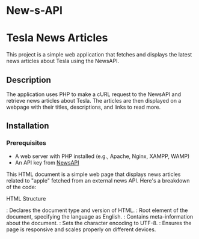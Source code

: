 # New-s-API


# Tesla News Articles

This project is a simple web application that fetches and displays the latest news articles about Tesla using the NewsAPI.

## Description

The application uses PHP to make a cURL request to the NewsAPI and retrieve news articles about Tesla. The articles are then displayed on a webpage with their titles, descriptions, and links to read more.

## Installation

### Prerequisites

- A web server with PHP installed (e.g., Apache, Nginx, XAMPP, WAMP)
- An API key from [NewsAPI](https://newsapi.org/)




This HTML document is a simple web page that displays news articles related to "apple" fetched from an external news API. Here's a breakdown of the code:

HTML Structure
<!DOCTYPE html>: Declares the document type and version of HTML.
<html lang="en">: Root element of the document, specifying the language as English.
<head>: Contains meta-information about the document.
<meta charset="UTF-8">: Sets the character encoding to UTF-8.
<meta name="viewport" content="width=device-width, initial-scale=1.0">: Ensures the page is responsive and scales properly on different devices.
<title>: Sets the title of the web page as seen in the browser tab.
<style>: Contains CSS styles for the page, including font, margins, padding, and link styling.

  
PHP Code
<?php ... ?>: PHP script embedded within the HTML to dynamically fetch and display news articles.

$api_url: The URL of the API endpoint to fetch news articles about "apple". This URL includes parameters for date range, sorting, and an API key.



cURL Initialization:

curl_init(): Initializes a cURL session.
curl_setopt(): Sets various options for the cURL session, such as the URL to fetch, returning the transfer as a string, and adding a custom user agent header.
curl_exec(): Executes the cURL request and retrieves the response.
curl_close(): Closes the cURL session.
json_decode($response, true): Decodes the JSON response into a PHP associative array.

if (isset($news_data['articles']) && !empty($news_data['articles'])):

Checks if the 'articles' key exists and is not empty in the decoded response.
echo '<h1>Tesla News Articles</h1>';: Outputs the main heading.
foreach ($news_data['articles'] as $article): Loops through each article in the response and outputs the title, description, and a link to the full article.


Error Handling:

Checks if the API response contains an error status.
Displays an error message or a 'No articles found' message if applicable.



Summary
This document combines HTML and PHP to create a dynamic news feed webpage. It fetches data from the News API, processes it, and displays the results in a user-friendly format. The styling is minimal and focuses on readability and link interactions.






